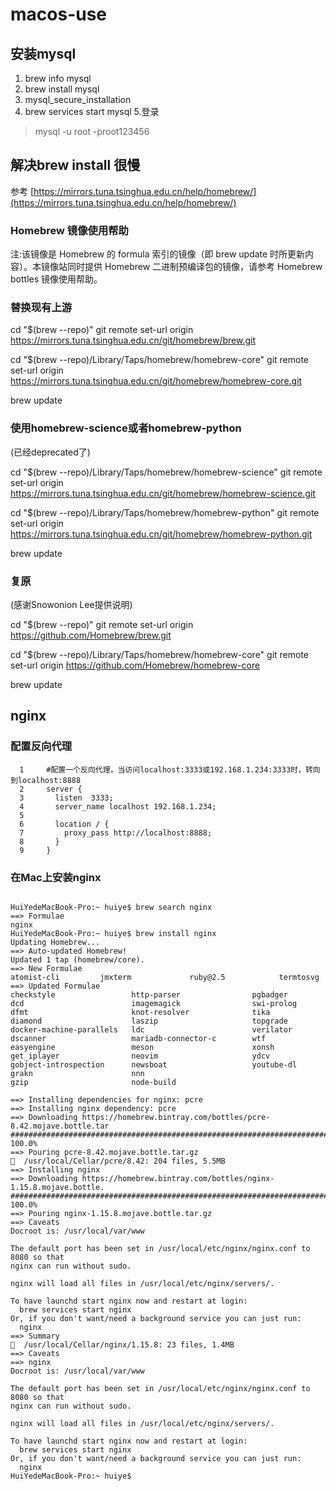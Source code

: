 # macos-use


## 安装mysql
1. brew info mysql
2. brew install mysql
3. mysql_secure_installation
4. brew services start mysql
5.登录
> mysql -u root -proot123456

## 解决brew install 很慢
参考 [https://mirrors.tuna.tsinghua.edu.cn/help/homebrew/](https://mirrors.tuna.tsinghua.edu.cn/help/homebrew/)
### Homebrew 镜像使用帮助
注:该镜像是 Homebrew 的 formula 索引的镜像（即 brew update 时所更新内容）。本镜像站同时提供 Homebrew 二进制预编译包的镜像，请参考 Homebrew bottles 镜像使用帮助。

### 替换现有上游
cd "$(brew --repo)"
git remote set-url origin https://mirrors.tuna.tsinghua.edu.cn/git/homebrew/brew.git

cd "$(brew --repo)/Library/Taps/homebrew/homebrew-core"
git remote set-url origin https://mirrors.tuna.tsinghua.edu.cn/git/homebrew/homebrew-core.git

brew update
### 使用homebrew-science或者homebrew-python
(已经deprecated了)

cd "$(brew --repo)/Library/Taps/homebrew/homebrew-science"
git remote set-url origin https://mirrors.tuna.tsinghua.edu.cn/git/homebrew/homebrew-science.git

cd "$(brew --repo)/Library/Taps/homebrew/homebrew-python"
git remote set-url origin https://mirrors.tuna.tsinghua.edu.cn/git/homebrew/homebrew-python.git

brew update
### 复原
(感谢Snowonion Lee提供说明)

cd "$(brew --repo)"
git remote set-url origin https://github.com/Homebrew/brew.git

cd "$(brew --repo)/Library/Taps/homebrew/homebrew-core"
git remote set-url origin https://github.com/Homebrew/homebrew-core

brew update
## nginx
### 配置反向代理

```
  1     #配置一个反向代理，当访问localhost:3333或192.168.1.234:3333时，转向到localhost:8888 
  2     server {
  3       listen  3333;
  4       server_name localhost 192.168.1.234;
  5 
  6       location / {
  7         proxy_pass http://localhost:8888;
  8       }
  9     }
```

### 在Mac上安装nginx

```
   
HuiYedeMacBook-Pro:~ huiye$ brew search nginx
==> Formulae
nginx
HuiYedeMacBook-Pro:~ huiye$ brew install nginx
Updating Homebrew...
==> Auto-updated Homebrew!
Updated 1 tap (homebrew/core).
==> New Formulae
atomist-cli         jmxterm             ruby@2.5            termtosvg
==> Updated Formulae
checkstyle                 http-parser                pgbadger
dcd                        imagemagick                swi-prolog
dfmt                       knot-resolver              tika
diamond                    laszip                     topgrade
docker-machine-parallels   ldc                        verilator
dscanner                   mariadb-connector-c        wtf
easyengine                 meson                      xonsh
get_iplayer                neovim                     ydcv
gobject-introspection      newsboat                   youtube-dl
grakn                      nnn
gzip                       node-build

==> Installing dependencies for nginx: pcre
==> Installing nginx dependency: pcre
==> Downloading https://homebrew.bintray.com/bottles/pcre-8.42.mojave.bottle.tar
######################################################################## 100.0%
==> Pouring pcre-8.42.mojave.bottle.tar.gz
🍺  /usr/local/Cellar/pcre/8.42: 204 files, 5.5MB
==> Installing nginx
==> Downloading https://homebrew.bintray.com/bottles/nginx-1.15.8.mojave.bottle.
######################################################################## 100.0%
==> Pouring nginx-1.15.8.mojave.bottle.tar.gz
==> Caveats
Docroot is: /usr/local/var/www

The default port has been set in /usr/local/etc/nginx/nginx.conf to 8080 so that
nginx can run without sudo.

nginx will load all files in /usr/local/etc/nginx/servers/.

To have launchd start nginx now and restart at login:
  brew services start nginx
Or, if you don't want/need a background service you can just run:
  nginx
==> Summary
🍺  /usr/local/Cellar/nginx/1.15.8: 23 files, 1.4MB
==> Caveats
==> nginx
Docroot is: /usr/local/var/www

The default port has been set in /usr/local/etc/nginx/nginx.conf to 8080 so that
nginx can run without sudo.

nginx will load all files in /usr/local/etc/nginx/servers/.

To have launchd start nginx now and restart at login:
  brew services start nginx
Or, if you don't want/need a background service you can just run:
  nginx
HuiYedeMacBook-Pro:~ huiye$ 
```
